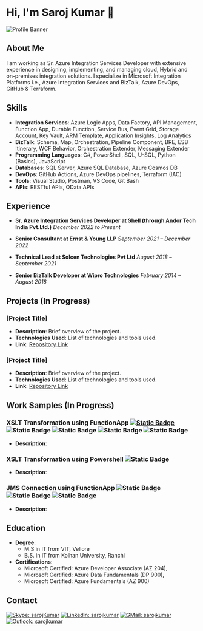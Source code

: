 # Hi, I'm Saroj Kumar :wave:

![Profile Banner](path/to/your/banner/image)

## About Me

I am working as Sr. Azure Integration Services Developer with extensive experience in designing, implementing, and managing cloud, Hybrid and on-premises integration solutions. I specialize in Microsoft Integration Platforms i.e., Azure Integration Services and BizTalk, Azure DevOps, GitHub & Terraform.

## Skills

- **Integration Services**: Azure Logic Apps, Data Factory, API Management, Function App, Durable Function, Service Bus, Event Grid, Storage Account, Key Vault, ARM Template, Application Insights, Log Analytics
- **BizTalk**: Schema, Map, Orchestration, Pipeline Component, BRE, ESB Itinerary, WCF Behavior, Orchestration Extender, Messaging Extender
- **Programming Languages**: C#, PowerShell, SQL, U-SQL, Python (Basics), JavaScript
- **Databases**: SQL Server, Azure SQL Database, Azure Cosmos DB
- **DevOps**: GitHub Actions, Azure DevOps pipelines, Terraform (IAC)
- **Tools**: Visual Studio, Postman, VS Code, Git Bash
- **APIs**: RESTful APIs, OData APIs

## Experience

- **Sr. Azure Integration Services Developer at Shell (through Andor Tech India Pvt.Ltd.)**
  *December 2022 to Present*

- **Senior Consultant at Ernst & Young LLP**
  *September 2021 – December 2022*

- **Technical Lead at Solcen Technologies Pvt Ltd**
  *August 2018 –September 2021*

- **Senior BizTalk Developer at Wipro Technologies**
  *February 2014 –August 2018*

## Projects (In Progress)

### [Project Title]
- **Description**: Brief overview of the project.
- **Technologies Used**: List of technologies and tools used.
- **Link**: [Repository Link](URL)

### [Project Title]
- **Description**: Brief overview of the project.
- **Technologies Used**: List of technologies and tools used.
- **Link**: [Repository Link](URL)

## Work Samples (In Progress)

### XSLT Transformation using FunctionApp [![Static Badge](https://img.shields.io/badge/GitHub-XSLTransform-blue)](https://github.com/Saroj-kr/FunctionApp-XSLTransform) ![Static Badge](https://img.shields.io/badge/.NET8-green) ![Static Badge](https://img.shields.io/badge/Azure_Function-InProcess-blue) ![Static Badge](https://img.shields.io/badge/Azure_Function-Isolated-blue) ![Static Badge](https://img.shields.io/badge/C%23-grey)
- **Description**:

### XSLT Transformation using Powershell ![Static Badge](https://img.shields.io/badge/PowerShell-blue)
- **Description**:

### JMS Connection using FunctionApp ![Static Badge](https://img.shields.io/badge/.NET8-green) ![Static Badge](https://img.shields.io/badge/Azure_Function-InProcess-blue) ![Static Badge](https://img.shields.io/badge/C%23-grey)
- **Description**:

## Education

- **Degree**:
  - M.S in IT from VIT, Vellore
  - B.S. in IT from Kolhan University, Ranchi
- **Certifications**:
  - Microsoft Certified: Azure Developer Associate (AZ 204),
  - Microsoft Certified: Azure Data Fundamentals (DP 900),
  - Microsoft Certified: Azure Fundamentals (AZ 900)

## Contact

[![Skype: sarojKumar](https://img.shields.io/badge/Skype-%2300AFF0.svg?style=for-the-badge&logo=Skype&logoColor=white&link=https://join.skype.com/invite/wCj6QgAZhHEN)](https://join.skype.com/invite/wCj6QgAZhHEN)
[![Linkedin: sarojkumar](https://img.shields.io/badge/LinkedIn-0A66C2.svg?style=for-the-badge&logo=LinkedIn&logoColor=white&link=https://www.linkedin.com/in/saroj-kumar-1011)](https://www.linkedin.com/in/saroj-kumar-1011)
[![GMail: sarojkumar](https://img.shields.io/badge/Gmail-EA4335.svg?style=for-the-badge&logo=Gmail&logoColor=white&link=mailto:itssarojkr@gmail.com)](mailto:itssarojkr@gmail.com)
[![Outlook: sarojkumar](https://img.shields.io/badge/Outlook-0078D4?style=for-the-badge&logo=microsoft-outlook&logoColor=white&link=mailto:itssaroj@hotmail.com)](mailto:itssaroj@hotmail.com)
